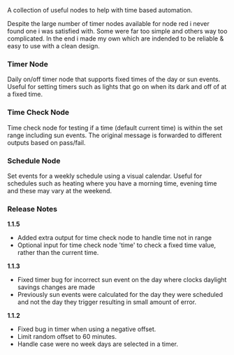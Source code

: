 A collection of useful nodes to help with time based automation.  

Despite the large number of timer nodes available for node red i never found one i was satisfied with.  Some were far too simple and others way too complicated.  In the end i made my own which are indended to be reliable & easy to use with a clean design.

### Timer Node
Daily on/off timer node that supports fixed times of the day or sun events.  Useful for setting timers such as lights that go on when its dark and off of at a fixed time.

### Time Check Node
Time check node for testing if a time (default current time) is within the set range including sun events. The original message is forwarded to different outputs based on pass/fail.

### Schedule Node
Set events for a weekly schedule using a visual calendar.  Useful for schedules such as heating where you have a morning time, evening time and these may vary at the weekend.

### Release Notes

<b>1.1.5</b>

- Added extra output for time check node to handle time not in range
- Optional input for time check node 'time' to check a fixed time value, rather than the current time.

<b>1.1.3</b>

- Fixed timer bug for incorrect sun event on the day where clocks daylight savings changes are made
- Previously sun events were calculated for the day they were scheduled and not the day they trigger resulting in small amount of error.

<b>1.1.2</b>

- Fixed bug in timer when using a negative offset.
- Limit random offset to 60 minutes.
- Handle case were no week days are selected in a timer.